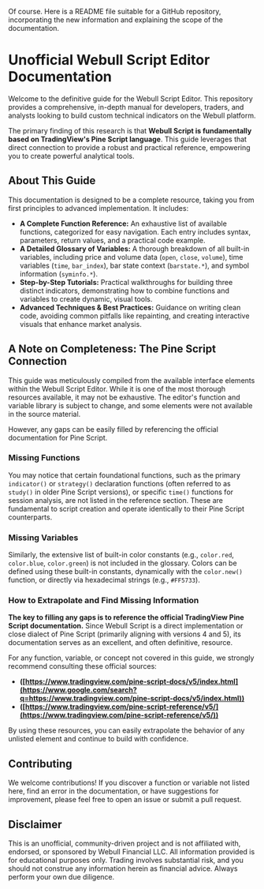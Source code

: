 Of course. Here is a README file suitable for a GitHub repository, incorporating the new information and explaining the scope of the documentation.

# Unofficial Webull Script Editor Documentation

Welcome to the definitive guide for the Webull Script Editor. This repository provides a comprehensive, in-depth manual for developers, traders, and analysts looking to build custom technical indicators on the Webull platform.

The primary finding of this research is that **Webull Script is fundamentally based on TradingView's Pine Script language**. This guide leverages that direct connection to provide a robust and practical reference, empowering you to create powerful analytical tools.

## About This Guide

This documentation is designed to be a complete resource, taking you from first principles to advanced implementation. It includes:

  * **A Complete Function Reference:** An exhaustive list of available functions, categorized for easy navigation. Each entry includes syntax, parameters, return values, and a practical code example.
  * **A Detailed Glossary of Variables:** A thorough breakdown of all built-in variables, including price and volume data (`open`, `close`, `volume`), time variables (`time`, `bar_index`), bar state context (`barstate.*`), and symbol information (`syminfo.*`).
  * **Step-by-Step Tutorials:** Practical walkthroughs for building three distinct indicators, demonstrating how to combine functions and variables to create dynamic, visual tools.
  * **Advanced Techniques & Best Practices:** Guidance on writing clean code, avoiding common pitfalls like repainting, and creating interactive visuals that enhance market analysis.

## A Note on Completeness: The Pine Script Connection

This guide was meticulously compiled from the available interface elements within the Webull Script Editor. While it is one of the most thorough resources available, it may not be exhaustive. The editor's function and variable library is subject to change, and some elements were not available in the source material.

However, any gaps can be easily filled by referencing the official documentation for Pine Script.

### Missing Functions

You may notice that certain foundational functions, such as the primary `indicator()` or `strategy()` declaration functions (often referred to as `study()` in older Pine Script versions), or specific `time()` functions for session analysis, are not listed in the reference section. These are fundamental to script creation and operate identically to their Pine Script counterparts.

### Missing Variables

Similarly, the extensive list of built-in color constants (e.g., `color.red`, `color.blue`, `color.green`) is not included in the glossary. Colors can be defined using these built-in constants, dynamically with the `color.new()` function, or directly via hexadecimal strings (e.g., `#FF5733`).

### How to Extrapolate and Find Missing Information

**The key to filling any gaps is to reference the official TradingView Pine Script documentation.** Since Webull Script is a direct implementation or close dialect of Pine Script (primarily aligning with versions 4 and 5), its documentation serves as an excellent, and often definitive, resource.

For any function, variable, or concept not covered in this guide, we strongly recommend consulting these official sources:

  * **([https://www.tradingview.com/pine-script-docs/v5/index.html](https://www.google.com/search?q=https://www.tradingview.com/pine-script-docs/v5/index.html))**
  * **([https://www.tradingview.com/pine-script-reference/v5/](https://www.tradingview.com/pine-script-reference/v5/))**

By using these resources, you can easily extrapolate the behavior of any unlisted element and continue to build with confidence.

## Contributing

We welcome contributions\! If you discover a function or variable not listed here, find an error in the documentation, or have suggestions for improvement, please feel free to open an issue or submit a pull request.

## Disclaimer

This is an unofficial, community-driven project and is not affiliated with, endorsed, or sponsored by Webull Financial LLC. All information provided is for educational purposes only. Trading involves substantial risk, and you should not construe any information herein as financial advice. Always perform your own due diligence.
